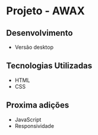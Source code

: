 # Projeto - AWAX

## Desenvolvimento
 - Versão desktop

## Tecnologias Utilizadas
 - HTML
 - CSS

## Proxima adições
 - JavaScript
 - Responsividade

